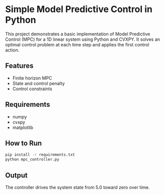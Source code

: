 # Simple Model Predictive Control in Python

This project demonstrates a basic implementation of Model Predictive Control (MPC) for a 1D linear system using Python and CVXPY. It solves an optimal control problem at each time step and applies the first control action.

## Features
- Finite horizon MPC
- State and control penalty
- Control constraints

## Requirements
- numpy
- cvxpy
- matplotlib

## How to Run
```bash
pip install -r requirements.txt
python mpc_controller.py
```

## Output
The controller drives the system state from 5.0 toward zero over time.
